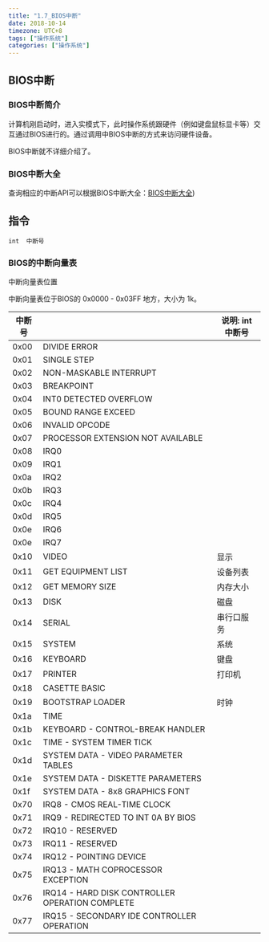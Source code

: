 ```yaml
---
title: "1.7_BIOS中断"
date: 2018-10-14
timezone: UTC+8
tags: ["操作系统"]
categories: ["操作系统"]
---
```




## BIOS中断

### BIOS中断简介

计算机刚启动时，进入实模式下，此时操作系统跟硬件（例如键盘鼠标显卡等）交互通过BIOS进行的。通过调用中BIOS中断的方式来访问硬件设备。

BIOS中断就不详细介绍了。

### BIOS中断大全

查询相应的中断API可以根据BIOS中断大全：[BIOS中断大全](https://www.cnblogs.com/onroad/archive/2009/07/13/1522662.html))



## 指令

```
int  中断号
```



### BIOS的中断向量表

中断向量表位置

中断向量表位于BIOS的 0x0000 - 0x03FF 地方，大小为 1k。

| 中断号 |                | 说明: int 中断号 |
| ------ | ------------------ | ---- |
| 0x00   |DIVIDE ERROR  |       |
| 0x01   |SINGLE STEP  |       |
| 0x02   |NON-MASKABLE INTERRUPT   |       |
| 0x03   |BREAKPOINT  |       |
| 0x04   |INT0 DETECTED OVERFLOW |       |
| 0x05   |BOUND RANGE EXCEED  |       |
| 0x06   |INVALID OPCODE |       |
| 0x07   |PROCESSOR EXTENSION NOT AVAILABLE |       |
| 0x08   |IRQ0  |       |
| 0x09   |IRQ1 |       |
| 0x0a   |IRQ2  |       |
| 0x0b   |IRQ3  |       |
| 0x0c   |IRQ4  |       |
| 0x0d   |IRQ5  |       |
| 0x0e   |IRQ6  |       |
| 0x0e   |IRQ7  |       |
| 0x10   | VIDEO |     显示  |
| 0x11   | GET EQUIPMENT LIST |   设备列表    |
| 0x12   |  GET MEMORY SIZE |   内存大小   |
| 0x13   | DISK |     磁盘  |
| 0x14   | SERIAL |    串行口服务  |
| 0x15  | SYSTEM | 系统 |
| 0x16   | KEYBOARD | 键盘 |
| 0x17   | PRINTER | 打印机 |
| 0x18   |  CASETTE BASIC |     |
| 0x19   | BOOTSTRAP LOADER | 时钟 |
| 0x1a   | TIME ||
| 0x1b   | KEYBOARD - CONTROL-BREAK HANDLER ||
| 0x1c   | TIME - SYSTEM TIMER TICK  ||
| 0x1d   | SYSTEM DATA - VIDEO PARAMETER TABLES  |   |
| 0x1e   | SYSTEM DATA - DISKETTE PARAMETERS |   |
| 0x1f   |SYSTEM DATA - 8x8 GRAPHICS FONT |   |
| 0x70   |IRQ8 - CMOS REAL-TIME CLOCK |   |
| 0x71   | IRQ9 - REDIRECTED TO INT 0A BY BIOS|   |
| 0x72   | IRQ10 - RESERVED |   |
| 0x73   |IRQ11 - RESERVED |   |
| 0x74   |IRQ12 - POINTING DEVICE|   |
| 0x75   | IRQ13 - MATH COPROCESSOR EXCEPTION |   |
| 0x76   | IRQ14 - HARD DISK CONTROLLER OPERATION COMPLETE|   |
| 0x77   |IRQ15 - SECONDARY IDE CONTROLLER OPERATION  |   |



